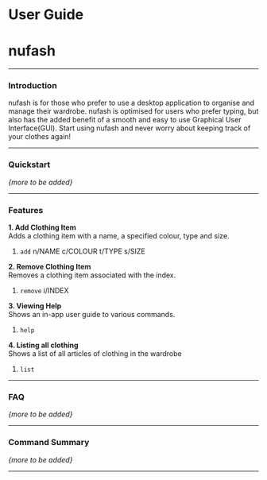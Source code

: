 # User Guide
# nufash

---
### Introduction
nufash is for those who prefer to use a desktop application to organise and manage their wardrobe. nufash is 
optimised for users who prefer typing, but also has the added benefit of a smooth and easy to use Graphical User 
Interface(GUI). Start using nufash and never worry about keeping track of your clothes again!

---
### Quickstart
*{more to be added}*

---
### Features
**1. Add Clothing Item**  
Adds a clothing item with a name, a specified colour, type and size.
1. `add` n/NAME c/COLOUR t/TYPE s/SIZE  


**2. Remove Clothing Item**  
Removes a clothing item associated with the index.
1. `remove` i/INDEX

**3. Viewing Help**  
Shows an in-app user guide to various commands.
1. `help`


**4. Listing all clothing**  
Shows a list of all articles of clothing in the wardrobe
1. `list`


---
### FAQ
*{more to be added}*

---
### Command Summary
*{more to be added}*

---
